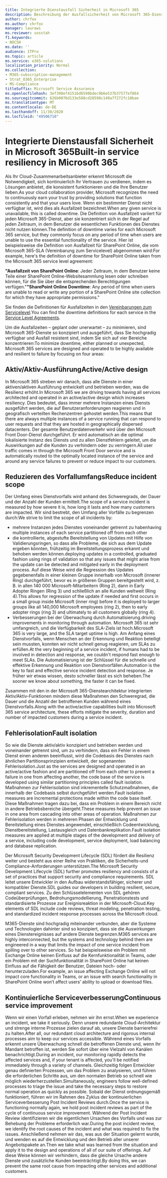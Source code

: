 ```yaml
---
title: Integrierte Dienstausfall Sicherheit in Microsoft 365
description: Beschreibung der Ausfallsicherheit von Microsoft 365-Diensten
author: chrfox
ms.author: chrfox
manager: laurawi
ms.reviewer: sosstah
f1.keywords:
- NOCSH
ms.date: ''
audience: ITPro
ms.topic: article
ms.service: o365-solutions
localization_priority: Normal
ms.collection:
- M365-subscription-management
- Strat_O365_Enterprise
- MS-Compliance
titleSuffix: Microsoft Service Assurance
ms.openlocfilehash: 3ef398ef41516d6598bdec9b6e537b37577ef864
ms.sourcegitcommit: 626b0076d133e588cd28598c149a7f272fc18bae
ms.translationtype: MT
ms.contentlocale: de-DE
ms.lasthandoff: 11/30/2020
ms.locfileid: "49506710"
---
```

# <a name="built-in-service-resiliency-in-microsoft-365"></a><span data-ttu-id="fbf8e-103">Integrierte Dienstausfall Sicherheit in Microsoft 365</span><span class="sxs-lookup"><span data-stu-id="fbf8e-103">Built-in service resiliency in Microsoft 365</span></span>

<span data-ttu-id="fbf8e-104">Als Ihr Cloud-Zusammenarbeitsanbieter erkennt Microsoft die Notwendigkeit, sich kontinuierlich Ihr Vertrauen zu verdienen, indem es Lösungen anbietet, die konsistent funktionieren und die Ihre Benutzer lieben.</span><span class="sxs-lookup"><span data-stu-id="fbf8e-104">As your cloud collaboration provider, Microsoft recognizes the need to continuously earn your trust by providing solutions that function consistently and that your users love.</span></span> <span data-ttu-id="fbf8e-105">Wenn ein bestimmter Dienst nicht verfügbar ist, wird dies als Ausfallzeit bezeichnet.</span><span class="sxs-lookup"><span data-stu-id="fbf8e-105">When any given service is unavailable, this is called downtime.</span></span> <span data-ttu-id="fbf8e-106">Die Definition von Ausfallzeit variiert für jeden Microsoft 365-Dienst, aber sie konzentriert sich in der Regel auf jeden Zeitraum, in dem Benutzer die wesentlichen Funktionen des Dienstes nicht nutzen können.</span><span class="sxs-lookup"><span data-stu-id="fbf8e-106">The definition of downtime varies for each Microsoft 365 service, but they commonly focus on any period of time when users are unable to use the essential functionality of the service.</span></span> <span data-ttu-id="fbf8e-107">Hier ist beispielsweise die Definition von Ausfallzeit für SharePoint Online, die vom Microsoft 365-SLA (Vereinbarung zum Servicelevel) abgenommen wird:</span><span class="sxs-lookup"><span data-stu-id="fbf8e-107">For example, here's the definition of downtime for SharePoint Online taken from the Microsoft 365 service level agreement:</span></span>

<span data-ttu-id="fbf8e-108">**"Ausfallzeit von SharePoint Online**: Jeder Zeitraum, in dem Benutzer keine Teile einer SharePoint Online-Websitesammlung lesen oder schreiben können, für die Sie über die entsprechenden Berechtigungen verfügen."</span><span class="sxs-lookup"><span data-stu-id="fbf8e-108">**"SharePoint Online Downtime**: Any period of time when users are unable to read or write any portion of a SharePoint Online site collection for which they have appropriate permissions."</span></span>

<span data-ttu-id="fbf8e-109">Sie finden die Definitionen für Ausfallzeiten in den [Vereinbarungen zum Servicelevel](https://www.microsoftvolumelicensing.com/DocumentSearch.aspx?Mode=3&DocumentTypeId=37).</span><span class="sxs-lookup"><span data-stu-id="fbf8e-109">You can find the downtime definitions for each service in the [Service Level Agreements](https://www.microsoftvolumelicensing.com/DocumentSearch.aspx?Mode=3&DocumentTypeId=37).</span></span>

<span data-ttu-id="fbf8e-110">Um die Ausfallzeiten – geplant oder unerwartet – zu minimieren, sind Microsoft 365-Dienste so konzipiert und ausgeführt, dass Sie hochgradig verfügbar und Ausfall resistent sind, indem Sie sich auf vier Bereiche konzentrieren:</span><span class="sxs-lookup"><span data-stu-id="fbf8e-110">To minimize downtime, either planned or unexpected, Microsoft 365 services are designed and operated to be highly available and resilient to failure by focusing on four areas:</span></span>

## <a name="activeactive-design"></a><span data-ttu-id="fbf8e-111">Aktiv/Aktiv-Ausführung</span><span class="sxs-lookup"><span data-stu-id="fbf8e-111">Active/Active design</span></span>

<span data-ttu-id="fbf8e-112">In Microsoft 365 streben wir danach, dass alle Dienste in einer aktiven/aktiven Ausführung entwickelt und betrieben werden, was die Resilienz erhöht.</span><span class="sxs-lookup"><span data-stu-id="fbf8e-112">In Microsoft 365 we are driving towards having all services architected and operated in an active/active design which increases resiliency.</span></span> <span data-ttu-id="fbf8e-113">Dies bedeutet, dass immer mehrere Instanzen eines Diensts ausgeführt werden, die auf Benutzeranforderungen reagieren und in geografisch verteilten Rechenzentren gehostet werden.</span><span class="sxs-lookup"><span data-stu-id="fbf8e-113">This means that there are always multiple instances of a service running that can respond to user requests and that they are hosted in geographically dispersed datacenters.</span></span> <span data-ttu-id="fbf8e-114">Der gesamte Benutzerdatenverkehr wird über den Microsoft Front Door-Dienst durchgeführt. Er wird automatisch an die optimal lokalisierte Instanz des Diensts und zu allen Dienstfehlern geleitet, um die Auswirkungen auf die Kunden zu verhindern oder zu verringern.</span><span class="sxs-lookup"><span data-stu-id="fbf8e-114">All user traffic comes in through the Microsoft Front Door service and is automatically routed to the optimally located instance of the service and around any service failures to prevent or reduce impact to our customers.</span></span>

## <a name="reduce-incident-scope"></a><span data-ttu-id="fbf8e-115">Reduzieren des Vorfallumfangs</span><span class="sxs-lookup"><span data-stu-id="fbf8e-115">Reduce incident scope</span></span>

<span data-ttu-id="fbf8e-116">Der Umfang eines Dienstvorfalls wird anhand des Schweregrads, der Dauer und der Anzahl der Kunden ermittelt.</span><span class="sxs-lookup"><span data-stu-id="fbf8e-116">The scope of a service incident is measured by how severe it is, how long it lasts and how many customers are impacted.</span></span> <span data-ttu-id="fbf8e-117">Wir sind bestrebt, den Umfang aller Vorfälle zu begrenzen durch:</span><span class="sxs-lookup"><span data-stu-id="fbf8e-117">We strive to limit the scope of all incidents by:</span></span>

- <span data-ttu-id="fbf8e-118">mehrere Instanzen jedes Dienstes voneinander getrennt zu haben</span><span class="sxs-lookup"><span data-stu-id="fbf8e-118">having multiple instances of each service partitioned off from each other</span></span>
- <span data-ttu-id="fbf8e-119">die kontrollierte, abgestufte Bereitstellung von Updates mit Hilfe von Validierungsringen, so dass alle Probleme, die sich aus dem Update ergeben könnten, frühzeitig im Bereitstellungsprozess erkannt und behoben werden können.</span><span class="sxs-lookup"><span data-stu-id="fbf8e-119">deploying updates in a controlled, graduated fashion using rings of validation so that any issues that might arise from the update can be detected and mitigated early in the deployment process.</span></span> <span data-ttu-id="fbf8e-120">Auf diese Weise wird die Regression des Updates gegebenenfalls in einer kleinen Gruppe innerhalb von Microsoft (innerer Ring) durchgeführt, bevor es in größeren Gruppen bereitgestellt wird, z. B. in allen 140 000 Microsoft-Mitarbeitern (Ring 2), dann in Early Adopter Ringen (Ring 3) und schließlich an alle Kunden weltweit (Ring 4).</span><span class="sxs-lookup"><span data-stu-id="fbf8e-120">This allows for regression of the update if needed and first occurs in a small group inside Microsoft (inner ring) before it is deployed to larger groups like all 140,000 Microsoft employees (ring 2), then to early adopter rings (ring 3) and ultimately to all customers globally (ring 4).</span></span>
- <span data-ttu-id="fbf8e-121">Verbesserungen bei der Überwachung durch Automatisierung.</span><span class="sxs-lookup"><span data-stu-id="fbf8e-121">driving improvements in monitoring through automation.</span></span> <span data-ttu-id="fbf8e-122">Microsoft 365 ist sehr umfangreich, und die Verfügbarkeit des SLA-Ziels ist hoch.</span><span class="sxs-lookup"><span data-stu-id="fbf8e-122">Microsoft 365 is very large, and the SLA target uptime is high.</span></span> <span data-ttu-id="fbf8e-123">Am Anfang eines Dienstvorfalls, wenn Menschen an der Erkennung und Reaktion beteiligt sein mussten, konnten wir nicht schnell genug reagieren, um SLAs zu erfüllen.</span><span class="sxs-lookup"><span data-stu-id="fbf8e-123">At the very beginning of a service incident, if humans had to be involved in detection and response, we couldn't respond fast enough to meet SLAs.</span></span> <span data-ttu-id="fbf8e-124">Die Automatisierung ist der Schlüssel für die schnelle und effektive Erkennung und Reaktion von Dienstvorfällen.</span><span class="sxs-lookup"><span data-stu-id="fbf8e-124">Automation is the key to fast and effective service incident detection and response.</span></span> <span data-ttu-id="fbf8e-125">Je früher wir etwas wissen, desto schneller lässt es sich beheben.</span><span class="sxs-lookup"><span data-stu-id="fbf8e-125">The sooner we know about something, the faster it can be fixed.</span></span>

<span data-ttu-id="fbf8e-126">Zusammen mit den in der Microsoft 365-Dienstearchitektur integrierten Aktiv/Aktiv-Funktionen mindern diese Maßnahmen den Schweregrad, die Dauer und die Anzahl der betroffenen Kunden während eines Dienstvorfalls.</span><span class="sxs-lookup"><span data-stu-id="fbf8e-126">Along with the active/active capabilities built into Microsoft 365 service architecture, these efforts mitigate the severity, duration and number of impacted customers during a service incident.</span></span>  

## <a name="fault-isolation"></a><span data-ttu-id="fbf8e-127">Fehlerisolation</span><span class="sxs-lookup"><span data-stu-id="fbf8e-127">Fault isolation</span></span>

<span data-ttu-id="fbf8e-128">So wie die Dienste aktiv/aktiv konzipiert und betrieben werden und voneinander getrennt sind, um zu verhindern, dass ein Fehler in einem Dienst einen anderen beeinflusst, wird die Codebasis des Dienstes nach ähnlichen Partitionsprinzipien entwickelt, der sogenannten Fehlerisolation.</span><span class="sxs-lookup"><span data-stu-id="fbf8e-128">Just as the services are designed and operated in an active/active fashion and are partitioned off from each other to prevent a failure in one from affecting another, the code base of the service is developed using similar partitioning principles called fault isolation.</span></span> <span data-ttu-id="fbf8e-129">Maßnahmen zur Fehlerisolation sind inkrementelle Schutzmaßnahmen, die innerhalb der Codebasis selbst durchgeführt werden.</span><span class="sxs-lookup"><span data-stu-id="fbf8e-129">Fault isolation measures are incremental protections made within the code base itself.</span></span> <span data-ttu-id="fbf8e-130">Diese Maßnahmen tragen dazu bei, dass ein Problem in einem Bereich nicht in andere Betriebsbereiche übergeht.</span><span class="sxs-lookup"><span data-stu-id="fbf8e-130">These measures help prevent an issue in one area from cascading into other areas of operation.</span></span>
<span data-ttu-id="fbf8e-131">Maßnahmen zur Fehlerisolation werden in mehreren Phasen der Entwicklung und Bereitstellung eines Dienstes angewendet, einschließlich Codeentwicklung, Dienstbereitstellung, Lastausgleich und Datenbankreplikation.</span><span class="sxs-lookup"><span data-stu-id="fbf8e-131">Fault isolation measures are applied at multiple stages of the development and delivery of a service, including code development, service deployment, load balancing and database replication.</span></span>

<span data-ttu-id="fbf8e-132">Der Microsoft Security Development Lifecycle (SDL) fördert die Resilienz weiter und besteht aus einer Reihe von Praktiken, die Sicherheits-und Compliance-Anforderungen unterstützen.</span><span class="sxs-lookup"><span data-stu-id="fbf8e-132">The Microsoft Security Development Lifecycle (SDL) further promotes resiliency and consists of a set of practices that support security and compliance requirements.</span></span> <span data-ttu-id="fbf8e-133">SDL leitet unsere Entwickler in den Aufbau widerstandsfähiger, sicherer und kompatibler Dienste.</span><span class="sxs-lookup"><span data-stu-id="fbf8e-133">SDL guides our developers in building resilient, secure, compliant services.</span></span> <span data-ttu-id="fbf8e-134">Zu den Schlüsselelementen von SDL gehören Codeüberprüfungen, Bedrohungsmodellierung, Penetrationstests und standardisierte Prozesse zur Ereignisreaktion in der Microsoft-Cloud.</span><span class="sxs-lookup"><span data-stu-id="fbf8e-134">Key elements of SDL include code reviews, threat modeling, penetration testing, and standardized incident response processes across the Microsoft cloud.</span></span>

<span data-ttu-id="fbf8e-135">M365-Dienste sind hochgradig miteinander verbunden, aber die Systeme und Technologien dahinter sind so konzipiert, dass sie die Auswirkungen eines Dienstereignisses auf andere Dienste begrenzen.</span><span class="sxs-lookup"><span data-stu-id="fbf8e-135">M365 services are highly interconnected, but the systems and technology behind them are engineered in a way that limits the impact of one service incident from spilling over to other services.</span></span> <span data-ttu-id="fbf8e-136">So hat beispielsweise ein Problem mit Exchange Online keinen Einfluss auf die Kernfunktionalität in Teams, oder ein Problem mit der Suchfunktionalität in SharePoint Online hat keinen Einfluss auf die Fähigkeit der Benutzer, Dateien hoch- oder herunterzuladen.</span><span class="sxs-lookup"><span data-stu-id="fbf8e-136">For example, an issue affecting Exchange Online will not impact core functionality in Teams, or an issue with search functionality in SharePoint Online won’t affect users’ ability to upload or download files.</span></span>

## <a name="continuous-service-improvement"></a><span data-ttu-id="fbf8e-137">Kontinuierliche Serviceverbesserung</span><span class="sxs-lookup"><span data-stu-id="fbf8e-137">Continuous service improvement</span></span>

<span data-ttu-id="fbf8e-138">Wenn wir einen Vorfall erleben, nehmen wir ihn ernst.</span><span class="sxs-lookup"><span data-stu-id="fbf8e-138">When we experience an incident, we take it seriously.</span></span> <span data-ttu-id="fbf8e-139">Denn unsere redundante Cloud-Architektur und strenge interne Prozesse zielen darauf ab, unsere Dienste barrierefrei zu halten.</span><span class="sxs-lookup"><span data-stu-id="fbf8e-139">After all, our redundant cloud architecture and rigorous internal processes aim to keep our services accessible.</span></span> <span data-ttu-id="fbf8e-140">Während eines Vorfalls erkennt unsere Überwachung schnell die betroffenen Dienste und, wenn Ihr Mandant betroffen ist, werden Sie sofort über eine Vielzahl von Kanälen benachrichtigt.</span><span class="sxs-lookup"><span data-stu-id="fbf8e-140">During an incident, our monitoring rapidly detects the affected services and, if your tenant is affected, you'll be notified immediately through a variety of channels.</span></span> <span data-ttu-id="fbf8e-141">Gleichzeitig folgen Entwickler genau definierten Prozessen, um das Problem zu analysieren, und führen die erforderlichen Schritte aus, um den normalen Betrieb so schnell wie möglich wiederherzustellen.</span><span class="sxs-lookup"><span data-stu-id="fbf8e-141">Simultaneously, engineers follow well-defined processes to triage the issue and take the necessary steps to restore normal operation as quickly as possible.</span></span> <span data-ttu-id="fbf8e-142">Sobald der Dienst ordnungsgemäß funktioniert, führen wir im Rahmen des Zyklus der kontinuierlichen Serviceverbesserung Post Incident Reviews durch.</span><span class="sxs-lookup"><span data-stu-id="fbf8e-142">Once the service is functioning normally again, we hold post incident reviews as part of the cycle of continuous service improvement.</span></span> <span data-ttu-id="fbf8e-143">Während der Post Incident Review identifizieren wir die eigentlichen Ursachen des Vorfalls und was zur Behebung der Probleme erforderlich war.</span><span class="sxs-lookup"><span data-stu-id="fbf8e-143">During the post incident review, we identify the root causes of the incident and what was required to fix the issues.</span></span> <span data-ttu-id="fbf8e-144">Anschließend nehmen wir das, was aus der Situation gelernt wurde, und wenden es auf die Entwicklung und den Betrieb aller unserer Angebotspakete an.</span><span class="sxs-lookup"><span data-stu-id="fbf8e-144">Then we take what was learned from the situation and apply it to the design and operations of all of our suite of offerings.</span></span> <span data-ttu-id="fbf8e-145">Auf diese Weise können wir verhindern, dass die gleiche Ursache andere Dienste und zusätzliche Kunden beeinträchtigt.</span><span class="sxs-lookup"><span data-stu-id="fbf8e-145">By doing this, we can prevent the same root cause from impacting other services and additional customers.</span></span>
